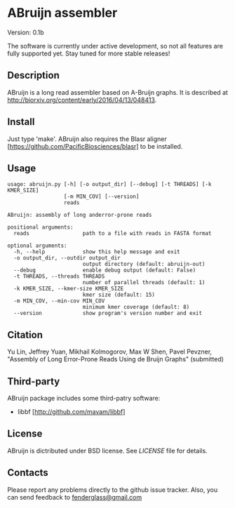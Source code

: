 ABruijn assembler
==================

Version: 0.1b

The software is currently under active development, so not all features
are fully supported yet. Stay tuned for more stable releases!


Description
-----------
ABruijn is a long read assembler based on A-Bruijn graphs. 
It is described at http://biorxiv.org/content/early/2016/04/13/048413.


Install
-------
Just type 'make'. 
ABruijn also requires the Blasr aligner [https://github.com/PacificBiosciences/blasr] 
to be installed.


Usage
-----
    
    usage: abruijn.py [-h] [-o output_dir] [--debug] [-t THREADS] [-k KMER_SIZE]
                      [-m MIN_COV] [--version]
                      reads
    
    ABruijn: assembly of long anderror-prone reads
    
    positional arguments:
      reads                 path to a file with reads in FASTA format
    
    optional arguments:
      -h, --help            show this help message and exit
      -o output_dir, --outdir output_dir
                            output directory (default: abruijn-out)
      --debug               enable debug output (default: False)
      -t THREADS, --threads THREADS
                            number of parallel threads (default: 1)
      -k KMER_SIZE, --kmer-size KMER_SIZE
                            kmer size (default: 15)
      -m MIN_COV, --min-cov MIN_COV
                            minimum kmer coverage (default: 8)
      --version             show program's version number and exit


Citation
--------
Yu Lin, Jeffrey Yuan, Mikhail Kolmogorov, Max W Shen, Pavel Pevzner, 
"Assembly of Long Error-Prone Reads Using de Bruijn Graphs" (submitted)


Third-party
-----------
ABruijn package includes some third-patry software:

* libbf [http://github.com/mavam/libbf]


License
-------
ABruijn is dictributed under BSD license. See *LICENSE* file for details.


Contacts
--------
Please report any problems directly to the github issue tracker.
Also, you can send feedback to fenderglass@gmail.com
